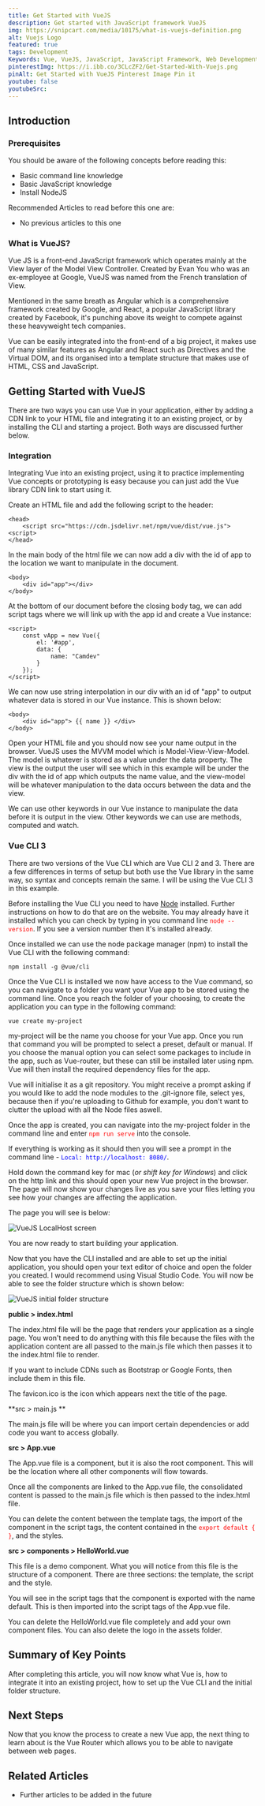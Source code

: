 ```yaml
---
title: Get Started with VueJS
description: Get started with JavaScript framework VueJS
img: https://snipcart.com/media/10175/what-is-vuejs-definition.png
alt: Vuejs Logo
featured: true
tags: Development
Keywords: Vue, VueJS, JavaScript, JavaScript Framework, Web Development, Website Development, installing vue, installing vuejs, vue components, vue router
pinterestImg: https://i.ibb.co/3CLcZF2/Get-Started-With-Vuejs.png
pinAlt: Get Started with VueJS Pinterest Image Pin it
youtube: false
youtubeSrc:
---
```


## Introduction

### Prerequisites

You should be aware of the following concepts before reading this:

- Basic command line knowledge
- Basic JavaScript knowledge
- Install NodeJS

Recommended Articles to read before this one are:

- No previous articles to this one

### What is VueJS?

Vue JS is a front-end JavaScript framework which operates mainly at the View layer of the Model View Controller. Created by Evan You who was an ex-employee at Google, VueJS was named from the French translation of View. 

Mentioned in the same breath as Angular which is a comprehensive framework created by Google, and React, a popular JavaScript library created by Facebook, it's punching above its weight to compete against these heavyweight tech companies. 

Vue can be easily integrated into the front-end of a big project, it makes use of many similar features as Angular and React such as Directives and the Virtual DOM, and its organised into a template structure that makes use of HTML, CSS and JavaScript.

## Getting Started with VueJS

There are two ways you can use Vue in your application, either by adding a CDN link to your HTML file and integrating it to an existing project, or by installing the CLI and starting a project. Both ways are discussed further below.

### Integration

Integrating Vue into an existing project, using it to practice implementing Vue concepts or prototyping is easy because you can just add the Vue library CDN link to start using it.

Create an HTML file and add the following script to the header:

```markup[integrate.html]
<head>
	<script src="https://cdn.jsdelivr.net/npm/vue/dist/vue.js"><script>
</head>
```

In the main body of the html file we can now add a div with the id of app to the location we want to manipulate in the document. 

```markup[integrate.html]
<body>
	<div id="app"></div>
</body>
```

At the bottom of our document before the closing body tag, we can add script tags where we will link up with the app id and create a Vue instance:

```markup[integrate.html]
<script>
	const vApp = new Vue({
		el: '#app',
		data: {
			name: "Camdev"
		}
	});
</script>
```

We can now use string interpolation in our div with an id of "app" to output whatever data is stored in our Vue instance. This is shown below:

```markup[integrate.html]
<body>
	<div id="app"> {{ name }} </div>
</body>
```

Open your HTML file and you should now see your name output in the browser. VueJS uses the MVVM model which is Model-View-View-Model. The model is whatever is stored as a value under the data property. The view is the output the user will see which in this example will be under the div with the id of app which outputs the name value, and the view-model will be whatever manipulation to the data occurs between the data and the view. 

We can use other keywords in our Vue instance to manipulate the data before it is output in the view. Other keywords we can use are methods, computed and watch. 

### Vue CLI 3

There are two versions of the Vue CLI which are Vue CLI 2 and 3. There are a few differences in terms of setup but both use the Vue library in the same way, so syntax and concepts remain the same. I will be using the Vue CLI 3 in this example. 

Before installing the Vue CLI you need to have [Node](https://nodejs.org/en/download/) installed. Further instructions on how to do that are on the website. You may already have it installed which you can check by typing in you command line <span style="color: red">`node --version`</span>. If you see a version number then it's installed already. 

Once installed we can use the node package manager (npm) to install the Vue CLI with the following command:

```console[console]
npm install -g @vue/cli
```

Once the Vue CLI is installed we now have access to the Vue command, so you can navigate to a folder you want your Vue app to be stored using the command line. Once you reach the folder of your choosing, to create the application you can type in the following command:

```console[console]
vue create my-project
```

my-project will be the name you choose for your Vue app. Once you run that command you will be prompted to select a preset, default or manual. If you choose the manual option you can select some packages to include in the app, such as Vue-router, but these can still be installed later using npm. Vue will then install the required dependency files for the app. 

Vue will initialise it as a git repository. You might receive a prompt asking if you would like to add the node modules to the .git-ignore file, select yes, because then if you're uploading to Github for example, you don't want to clutter the upload with all the Node files aswell.

Once the app is created, you can navigate into the my-project folder in the command line and enter <span style="color: red">`npm run serve`</span> into the console.

If everything is working as it should then you will see a prompt in the command line - <span style="color: blue">`Local: http://localhost: 8080/`</span>. 

Hold down the command key for mac (*or shift key for Windows*) and click on the http link and this should open your new Vue project in the browser. The page will now show your changes live as you save your files letting you see how your changes are affecting the application.

The page you will see is below:

<img src="https://cdn-media-1.freecodecamp.org/images/bRNk-GcCDW-4lhpwg3wEjbE9NgfImcTEFMFj" alt="VueJS LocalHost screen" class="">

You are now ready to start building your application.

Now that you have the CLI installed and are able to set up the initial application, you should open your text editor of choice and open the folder you created. I would recommend using Visual Studio Code. You will now be able to see the folder structure which is shown below:

<img src="https://i.ibb.co/MpN3JKB/Screenshot-2020-06-19-at-10-27-00.png" alt="VueJS initial folder structure" class="">

**public > index.html**

The index.html file will be the page that renders your application as a single page. You won't need to do anything with this file because the files with the application content are all passed to the main.js file which then passes it to the index.html file to render. 

If you want to include CDNs such as Bootstrap or Google Fonts, then include them in this file. 

The favicon.ico is the icon which appears next the title of the page. 

**src > main.js **

The main.js file will be where you can import certain dependencies or add code you want to access globally.

**src > App.vue**

The App.vue file is a component, but it is also the root component. This will be the location where all other components will flow towards. 

Once all the components are linked to the App.vue file, the consolidated content is passed to the main.js file which is then passed to the index.html file. 

You can delete the content between the template tags, the import of the component in the script tags, the content contained in the <span style="color: red">`export default { }`</span>, and the styles.

**src > components > HelloWorld.vue**

This file is a demo component. What you will notice from this file is the structure of a component. There are three sections: the template, the script and the style. 

You will see in the script tags that the component is exported with the name default. This is then imported into the script tags of the App.vue file. 

You can delete the HelloWorld.vue file completely and add your own component files. You can also delete the logo in the assets folder.

## Summary of Key Points

After completing this article, you will now know what Vue is, how to integrate it into an existing project, how to set up the Vue CLI and the initial folder structure.

## Next Steps

Now that you know the process to create a new Vue app, the next thing to learn about is the Vue Router which allows you to be able to navigate between web pages. 

## Related Articles 

- Further articles to be added in the future